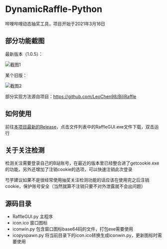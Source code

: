 # DynamicRaffle-Python
哔哩哔哩动态抽奖工具，项目开始于2021年3月16日

## 部分功能截图

最新版本（1.0.5）：

![截图1](https://user-images.githubusercontent.com/75879378/112523063-4fbae480-8dd9-11eb-879b-3d9a4182fc12.png)

某个旧版：

![截图2](https://user-images.githubusercontent.com/75879378/112303896-cd96c700-8cd7-11eb-9a5a-0de24521d512.png)

部分实现方法源自项目：https://github.com/LeoChen98/BiliRaffle

## 如何使用

前往[本项目最新的Release](https://github.com/shoyu3/DynamicRaffle-Python/releases/latest)，点击文件列表中的RaffleGUI.exe文件下载，双击运行

## 关于关注检测

检测关注需要登录自己的B站账号，在最近的版本里已经整合进了getcookie.exe的功能，另外还增加了注销cookie的选项，可以快速注销此次登录

芍芋建议如果不是很经常使用抽奖关注检测功能的话应该在使用完之后注销cookie，保护账号安全（当然就算不注销只要不对外泄露就不会出问题）

## 源码目录

- RaffleGUI.py 主程序
- icon.ico 窗口图标
- iconwin.py 包含窗口图标base64码的文件，打包exe需要使用
- icopyspawn.py 将当前目录下的icon.ico转换生成iconwin.py，更新图标时需要使用
